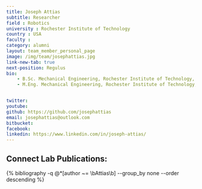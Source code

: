 ```yaml
---
title: Joseph Attias
subtitle: Researcher
field : Robotics
university : Rochester Institute of Technology
country : USA
faculty : 
category: alumni
layout: team_member_personal_page
image: /img/team/josephattias.jpg
link-new-tab: true
next-position: Regulus
bio:
    - B.Sc. Mechanical Engineering, Rochester Institute of Technology, 2024
    - M.Eng. Mechanical Engineering, Rochester Institute of Technology, 2024


twitter: 
youtube: 
github: https://github.com/josephattias
email: josephattias@outlook.com
bitbucket: 
facebook: 
linkedin: https://www.linkedin.com/in/joseph-attias/
---
```


## Connect Lab Publications: 

 {% bibliography -q @*[author ~= \bAttias\b] --group_by none --order descending %}

